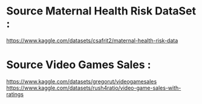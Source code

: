 # Source Maternal Health Risk DataSet :
https://www.kaggle.com/datasets/csafrit2/maternal-health-risk-data

# Source Video Games Sales :
https://www.kaggle.com/datasets/gregorut/videogamesales
https://www.kaggle.com/datasets/rush4ratio/video-game-sales-with-ratings
